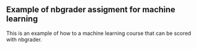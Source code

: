 Example of nbgrader assigment for machine learning
-----------

This is an example of how to a machine learning course that can be scored with nbgrader.
